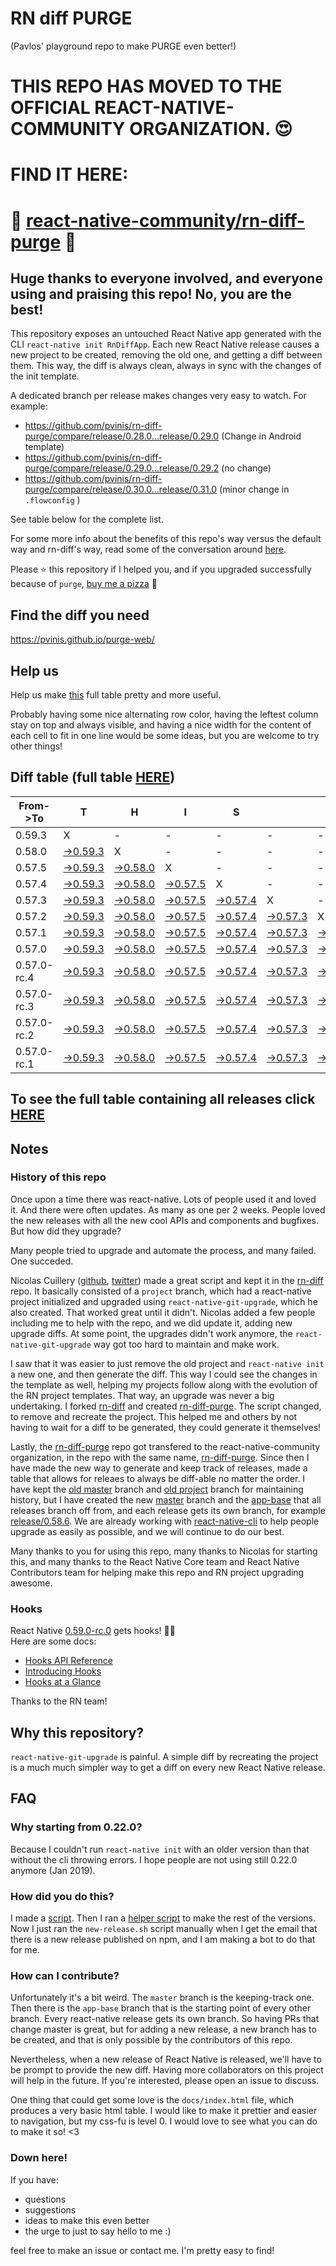 # RN diff PURGE
(Pavlos' playground repo to make PURGE even better!)

# THIS REPO HAS MOVED TO THE OFFICIAL REACT-NATIVE-COMMUNITY ORGANIZATION. 😍
# FIND IT HERE:  
# 💪 [react-native-community/rn-diff-purge](https://github.com/react-native-community/rn-diff-purge) 🎉
## Huge thanks to everyone involved, and everyone using and praising this repo! No, you are the best!

This repository exposes an untouched React Native app generated with the CLI
`react-native init RnDiffApp`. Each new React Native release causes a new project to be created, removing the old one, and getting a diff between them. This way, the diff is always clean, always in sync with the changes of the init template.

A dedicated branch per release makes changes very easy
to watch. For example:

* https://github.com/pvinis/rn-diff-purge/compare/release/0.28.0...release/0.29.0
(Change in Android template)
* https://github.com/pvinis/rn-diff-purge/compare/release/0.29.0...release/0.29.2
(no change)
* https://github.com/pvinis/rn-diff-purge/compare/release/0.30.0...release/0.31.0
(minor change in `.flowconfig` )

See table below for the complete list.

For some more info about the benefits of this repo's way versus the default way and rn-diff's way, read some of the conversation around [here](https://github.com/react-native-community/discussions-and-proposals/issues/68#issuecomment-452227478).

Please :star: this repository if I helped you, and if you upgraded successfully because of `purge`, [buy me a pizza](https://www.buymeacoffee.com/DGWwHVZ4s) :pizza:

## Find the diff you need
https://pvinis.github.io/purge-web/

## Help us
Help us make [this](https://pvinis.github.io/rn-diff-purge) full table pretty and more useful.

Probably having some nice alternating row color, having the leftest column stay on top and always visible, and having a nice width for the content of each cell to fit in one line would be some ideas, but you are welcome to try other things!

## Diff table (full table [HERE](https://pvinis.github.io/rn-diff-purge))

| From->To    | T                                                                                               | H                                                                                               | I                                                                                               | S                                                                                               |                                                                                                 | I                                                                                               | S                                                                                               |                                                                                                 | C                                                                                                         | O                                                                                                         | O                                                                                                         | L   |
| ----------- | ----------------------------------------------------------------------------------------------- | ----------------------------------------------------------------------------------------------- | ----------------------------------------------------------------------------------------------- | ----------------------------------------------------------------------------------------------- | ----------------------------------------------------------------------------------------------- | ----------------------------------------------------------------------------------------------- | ----------------------------------------------------------------------------------------------- | ----------------------------------------------------------------------------------------------- | --------------------------------------------------------------------------------------------------------- | --------------------------------------------------------------------------------------------------------- | --------------------------------------------------------------------------------------------------------- | --- |
| 0.59.3      | X                                                                                               | -                                                                                               | -                                                                                               | -                                                                                               | -                                                                                               | -                                                                                               | -                                                                                               | -                                                                                               | -                                                                                                         | -                                                                                                         | -                                                                                                         | -   |
| 0.58.0      | [->0.59.3](https://github.com/pvinis/rn-diff-purge/compare/release/0.58.0..release/0.59.3)      | X                                                                                               | -                                                                                               | -                                                                                               | -                                                                                               | -                                                                                               | -                                                                                               | -                                                                                               | -                                                                                                         | -                                                                                                         | -                                                                                                         | -   |
| 0.57.5      | [->0.59.3](https://github.com/pvinis/rn-diff-purge/compare/release/0.57.5..release/0.59.3)      | [->0.58.0](https://github.com/pvinis/rn-diff-purge/compare/release/0.57.5..release/0.58.0)      | X                                                                                               | -                                                                                               | -                                                                                               | -                                                                                               | -                                                                                               | -                                                                                               | -                                                                                                         | -                                                                                                         | -                                                                                                         | -   |
| 0.57.4      | [->0.59.3](https://github.com/pvinis/rn-diff-purge/compare/release/0.57.4..release/0.59.3)      | [->0.58.0](https://github.com/pvinis/rn-diff-purge/compare/release/0.57.4..release/0.58.0)      | [->0.57.5](https://github.com/pvinis/rn-diff-purge/compare/release/0.57.4..release/0.57.5)      | X                                                                                               | -                                                                                               | -                                                                                               | -                                                                                               | -                                                                                               | -                                                                                                         | -                                                                                                         | -                                                                                                         | -   |
| 0.57.3      | [->0.59.3](https://github.com/pvinis/rn-diff-purge/compare/release/0.57.3..release/0.59.3)      | [->0.58.0](https://github.com/pvinis/rn-diff-purge/compare/release/0.57.3..release/0.58.0)      | [->0.57.5](https://github.com/pvinis/rn-diff-purge/compare/release/0.57.3..release/0.57.5)      | [->0.57.4](https://github.com/pvinis/rn-diff-purge/compare/release/0.57.3..release/0.57.4)      | X                                                                                               | -                                                                                               | -                                                                                               | -                                                                                               | -                                                                                                         | -                                                                                                         | -                                                                                                         | -   |
| 0.57.2      | [->0.59.3](https://github.com/pvinis/rn-diff-purge/compare/release/0.57.2..release/0.59.3)      | [->0.58.0](https://github.com/pvinis/rn-diff-purge/compare/release/0.57.2..release/0.58.0)      | [->0.57.5](https://github.com/pvinis/rn-diff-purge/compare/release/0.57.2..release/0.57.5)      | [->0.57.4](https://github.com/pvinis/rn-diff-purge/compare/release/0.57.2..release/0.57.4)      | [->0.57.3](https://github.com/pvinis/rn-diff-purge/compare/release/0.57.2..release/0.57.3)      | X                                                                                               | -                                                                                               | -                                                                                               | -                                                                                                         | -                                                                                                         | -                                                                                                         | -   |
| 0.57.1      | [->0.59.3](https://github.com/pvinis/rn-diff-purge/compare/release/0.57.1..release/0.59.3)      | [->0.58.0](https://github.com/pvinis/rn-diff-purge/compare/release/0.57.1..release/0.58.0)      | [->0.57.5](https://github.com/pvinis/rn-diff-purge/compare/release/0.57.1..release/0.57.5)      | [->0.57.4](https://github.com/pvinis/rn-diff-purge/compare/release/0.57.1..release/0.57.4)      | [->0.57.3](https://github.com/pvinis/rn-diff-purge/compare/release/0.57.1..release/0.57.3)      | [->0.57.2](https://github.com/pvinis/rn-diff-purge/compare/release/0.57.1..release/0.57.2)      | X                                                                                               | -                                                                                               | -                                                                                                         | -                                                                                                         | -                                                                                                         | -   |
| 0.57.0      | [->0.59.3](https://github.com/pvinis/rn-diff-purge/compare/release/0.57.0..release/0.59.3)      | [->0.58.0](https://github.com/pvinis/rn-diff-purge/compare/release/0.57.0..release/0.58.0)      | [->0.57.5](https://github.com/pvinis/rn-diff-purge/compare/release/0.57.0..release/0.57.5)      | [->0.57.4](https://github.com/pvinis/rn-diff-purge/compare/release/0.57.0..release/0.57.4)      | [->0.57.3](https://github.com/pvinis/rn-diff-purge/compare/release/0.57.0..release/0.57.3)      | [->0.57.2](https://github.com/pvinis/rn-diff-purge/compare/release/0.57.0..release/0.57.2)      | [->0.57.1](https://github.com/pvinis/rn-diff-purge/compare/release/0.57.0..release/0.57.1)      | X                                                                                               | -                                                                                                         | -                                                                                                         | -                                                                                                         | -   |
| 0.57.0-rc.4 | [->0.59.3](https://github.com/pvinis/rn-diff-purge/compare/release/0.57.0-rc.4..release/0.59.3) | [->0.58.0](https://github.com/pvinis/rn-diff-purge/compare/release/0.57.0-rc.4..release/0.58.0) | [->0.57.5](https://github.com/pvinis/rn-diff-purge/compare/release/0.57.0-rc.4..release/0.57.5) | [->0.57.4](https://github.com/pvinis/rn-diff-purge/compare/release/0.57.0-rc.4..release/0.57.4) | [->0.57.3](https://github.com/pvinis/rn-diff-purge/compare/release/0.57.0-rc.4..release/0.57.3) | [->0.57.2](https://github.com/pvinis/rn-diff-purge/compare/release/0.57.0-rc.4..release/0.57.2) | [->0.57.1](https://github.com/pvinis/rn-diff-purge/compare/release/0.57.0-rc.4..release/0.57.1) | [->0.57.0](https://github.com/pvinis/rn-diff-purge/compare/release/0.57.0-rc.4..release/0.57.0) | X                                                                                                         | -                                                                                                         | -                                                                                                         | -   |
| 0.57.0-rc.3 | [->0.59.3](https://github.com/pvinis/rn-diff-purge/compare/release/0.57.0-rc.3..release/0.59.3) | [->0.58.0](https://github.com/pvinis/rn-diff-purge/compare/release/0.57.0-rc.3..release/0.58.0) | [->0.57.5](https://github.com/pvinis/rn-diff-purge/compare/release/0.57.0-rc.3..release/0.57.5) | [->0.57.4](https://github.com/pvinis/rn-diff-purge/compare/release/0.57.0-rc.3..release/0.57.4) | [->0.57.3](https://github.com/pvinis/rn-diff-purge/compare/release/0.57.0-rc.3..release/0.57.3) | [->0.57.2](https://github.com/pvinis/rn-diff-purge/compare/release/0.57.0-rc.3..release/0.57.2) | [->0.57.1](https://github.com/pvinis/rn-diff-purge/compare/release/0.57.0-rc.3..release/0.57.1) | [->0.57.0](https://github.com/pvinis/rn-diff-purge/compare/release/0.57.0-rc.3..release/0.57.0) | [->0.57.0-rc.4](https://github.com/pvinis/rn-diff-purge/compare/release/0.57.0-rc.3..release/0.57.0-rc.4) | X                                                                                                         | -                                                                                                         | -   |
| 0.57.0-rc.2 | [->0.59.3](https://github.com/pvinis/rn-diff-purge/compare/release/0.57.0-rc.2..release/0.59.3) | [->0.58.0](https://github.com/pvinis/rn-diff-purge/compare/release/0.57.0-rc.2..release/0.58.0) | [->0.57.5](https://github.com/pvinis/rn-diff-purge/compare/release/0.57.0-rc.2..release/0.57.5) | [->0.57.4](https://github.com/pvinis/rn-diff-purge/compare/release/0.57.0-rc.2..release/0.57.4) | [->0.57.3](https://github.com/pvinis/rn-diff-purge/compare/release/0.57.0-rc.2..release/0.57.3) | [->0.57.2](https://github.com/pvinis/rn-diff-purge/compare/release/0.57.0-rc.2..release/0.57.2) | [->0.57.1](https://github.com/pvinis/rn-diff-purge/compare/release/0.57.0-rc.2..release/0.57.1) | [->0.57.0](https://github.com/pvinis/rn-diff-purge/compare/release/0.57.0-rc.2..release/0.57.0) | [->0.57.0-rc.4](https://github.com/pvinis/rn-diff-purge/compare/release/0.57.0-rc.2..release/0.57.0-rc.4) | [->0.57.0-rc.3](https://github.com/pvinis/rn-diff-purge/compare/release/0.57.0-rc.2..release/0.57.0-rc.3) | X                                                                                                         | -   |
| 0.57.0-rc.1 | [->0.59.3](https://github.com/pvinis/rn-diff-purge/compare/release/0.57.0-rc.1..release/0.59.3) | [->0.58.0](https://github.com/pvinis/rn-diff-purge/compare/release/0.57.0-rc.1..release/0.58.0) | [->0.57.5](https://github.com/pvinis/rn-diff-purge/compare/release/0.57.0-rc.1..release/0.57.5) | [->0.57.4](https://github.com/pvinis/rn-diff-purge/compare/release/0.57.0-rc.1..release/0.57.4) | [->0.57.3](https://github.com/pvinis/rn-diff-purge/compare/release/0.57.0-rc.1..release/0.57.3) | [->0.57.2](https://github.com/pvinis/rn-diff-purge/compare/release/0.57.0-rc.1..release/0.57.2) | [->0.57.1](https://github.com/pvinis/rn-diff-purge/compare/release/0.57.0-rc.1..release/0.57.1) | [->0.57.0](https://github.com/pvinis/rn-diff-purge/compare/release/0.57.0-rc.1..release/0.57.0) | [->0.57.0-rc.4](https://github.com/pvinis/rn-diff-purge/compare/release/0.57.0-rc.1..release/0.57.0-rc.4) | [->0.57.0-rc.3](https://github.com/pvinis/rn-diff-purge/compare/release/0.57.0-rc.1..release/0.57.0-rc.3) | [->0.57.0-rc.2](https://github.com/pvinis/rn-diff-purge/compare/release/0.57.0-rc.1..release/0.57.0-rc.2) | X   |

## To see the full table containing all releases click [HERE](https://pvinis.github.io/rn-diff-purge)

## Notes

### History of this repo

Once upon a time there was react-native. Lots of people used it and loved it. And there were often updates. As many as one per 2 weeks. People loved the new releases with all the new cool APIs and components and bugfixes. But how did they upgrade?

Many people tried to upgrade and automate the process, and many failed. One succeded.

Nicolas Cuillery ([github](https://github.com/ncuillery), [twitter](https://twitter.com/ncuillery)) made a great script and kept it in the [rn-diff](https://github.com/ncuillery/rn-diff) repo. It basically consisted of a `project` branch, which had a react-native project initialized and upgraded using `react-native-git-upgrade`, which he also created. That worked great until it didn't. Nicolas added a few people including me to help with the repo, and we did update it, adding new upgrade diffs. At some point, the upgrades didn't work anymore, the `react-native-git-upgrade` way got too hard to maintain and make work.

I saw that it was easier to just remove the old project and `react-native init` a new one, and then generate the diff. This way I could see the changes in the template as well, helping my projects follow along with the evolution of the RN project templates. That way, an upgrade was never a big undertaking. I forked [rn-diff](https://github.com/ncuillery/rn-diff) and created [rn-diff-purge](https://github.com/pvinis/rn-diff-purge). The script changed, to remove and recreate the project. This helped me and others by not having to wait for a diff to be generated, they could generate it themselves!

Lastly, the [rn-diff-purge](https://github.com/pvinis/rn-diff-purge) repo got transfered to the react-native-community organization, in the repo with the same name, [rn-diff-purge](https://github.com/react-native-community/rn-diff-purge). Since then I have made the new way to generate and keep track of releases, made a table that allows for releaes to always be diff-able no matter the order. I have kept the [old master](https://github.com/pvinis/rn-diff-purge/tree/old/master) branch and [old project](https://github.com/pvinis/rn-diff-purge/tree/old/project) branch for maintaining history, but I have created the new [master](https://github.com/pvinis/rn-diff-purge/tree/master) branch and the [app-base](https://github.com/pvinis/rn-diff-purge/tree/app-base) that all releases branch off from, and each release gets its own branch, for example [release/0.58.6](https://github.com/pvinis/rn-diff-purge/tree/release/0.58.6). We are already working with [react-native-cli](https://github.com/react-native-community/react-native-cli) to help people upgrade as easily as possible, and we will continue to do our best.

Many thanks to you for using this repo, many thanks to Nicolas for starting this, and many thanks to the React Native Core team and React Native Contributors team for helping make this repo and RN project upgrading awesome.

### Hooks
React Native [0.59.0-rc.0](https://github.com/pvinis/rn-diff-purge#version-changes) gets hooks! 🎉🥳  
Here are some docs:
- [Hooks API Reference](https://reactjs.org/docs/hooks-reference.html)
- [Introducing Hooks](https://reactjs.org/docs/hooks-intro.html)
- [Hooks at a Glance](https://reactjs.org/docs/hooks-overview.html)

Thanks to the RN team!

## Why this repository?
`react-native-git-upgrade` is painful. A simple diff by recreating the project is a much much simpler way to get a diff on every new React Native release.

## FAQ

### Why starting from 0.22.0?

Because I couldn't run `react-native init` with an older version than that without the cli throwing errors. I hope people are not using still 0.22.0 anymore (Jan 2019).

### How did you do this?

I made a [script](https://github.com/pvinis/rn-diff-purge/blob/master/new-release.sh). Then I ran a [helper script](https://github.com/pvinis/rn-diff-purge/blob/master/new-release.sh) to make the rest of the versions.
Now I just ran the `new-release.sh` script manually when I get the email that there is a new release published on npm, and I am making a bot to do that for me.

### How can I contribute?

Unfortunately it's a bit weird. The `master` branch is the keeping-track one. Then there is the `app-base` branch that is the starting point of every other branch. Every react-native release gets its own branch. So having PRs that change master is great, but for adding a new release, a new branch has to be created, and that is only possible by the contributors of this repo.

Nevertheless, when a new release of React Native is released, we'll have to be prompt to provide
the new diff. Having more collaborators on this project will help in the future. If you're interested, please open an issue to discuss.

One thing that could get some love is the `docs/index.html` file, which produces a very basic html table. I would like to make it prettier and easier to navigation, but my css-fu is level 0. I would love to see what you can do to make it so! <3

### Down here!

If you have: 
- questions
- suggestions
- ideas to make this even better
- the urge to just to say hello to me :)

feel free to make an issue or contact me. I'm pretty easy to find!
